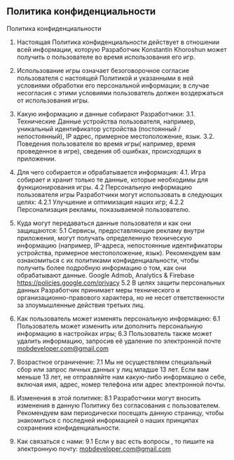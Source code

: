 ## Политика конфиденциальности

Политика конфиденциальности

1. Настоящая Политика конфиденциальности действует в отношении всей информации, которую Разработчик Konstantin Khoroshun может получить о пользователе во время использования его игр.

2. Использование игры означает безоговорочное согласие пользователя с настоящей Политикой и указанными в ней условиями обработки его персональной информации; в случае несогласия с этими условиями пользователь должен воздержаться от использования игры.

3. Какую информацию и данные собирают Разработчики:
3.1. Технические Данные устройства пользователя, например, уникальный идентификатор устройства (постоянный / непостоянный), IP адрес, примерное местоположение, язык.
3.2. Поведения пользователя во время игры( например, время проведенное в игре), сведения об ошибках, происходящих в приложении.

4. Для чего собирается и обрабатывается информация:
4.1. Игра собирает и хранит только те данные, которые необходимы для функционирования игры.
4.2 Персональную информацию пользователя игры Разработчики могут использовать в следующих целях:
4.2.1 Улучшение и оптимизация наших игр;
4.2.2 Персонализация рекламы, показываемой пользователю.

5. Куда могут передаваться данные пользователя и как они защищаются:
5.1 Сервисы, предоставляющие рекламу внутри приложения, могут получать определенную техническую информацию (например, IP-адреса, непостоянные идентификаторы устройства, примерное местоположение, язык). Рекомендуем вам ознакомиться с их политиками конфиденциальности, чтобы получить более подробную информацию о том, как они обрабатывают данные.
Google Admob, Analytics & Firebase https://policies.google.com/privacy
5.2 В целях защиты персональных данных Разработчик принимает меры технического и организационно-правового характера, но не несет ответственности за злоумышленные действия третьих лиц.

6. Как пользователь может изменять персональную информацию:
6.1 Пользователь может изменить или дополнить персональную информацию в настройках игры;
6.3 Пользователь также может удалить информацию, запросив её удаление по электронной почте mobdeveloper.com@gmail.com

7. Возрастное ограничение:
7.1 Мы не осуществляем специальный сбор или запрос личных данных у лиц младше 13 лет. Если вам меньше 13 лет, не отправляйте нам какую-либо информацию о себе, включая имя, адрес, номер телефона или адрес электронной почты.

8. Изменения в этой политике:
8.1 Разработчики могут вносить изменения в данную Политику без согласования с пользователем. Рекомендуем вам периодически посещать данную страницу, чтобы знакомиться с последней информацией о наших принципах сохранения конфиденциальности.

9. Как связаться с нами:
9.1 Если у вас есть вопросы , то пишите на электронную почту: mobdeveloper.com@gmail.com
